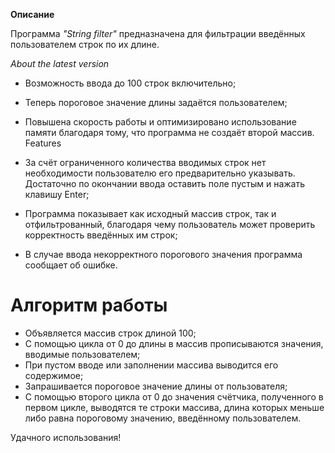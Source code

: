 **Описание**

Программа *"String filter"* предназначена для фильтрации введённых пользователем строк по их длине.

*About the latest version*

* Возможность ввода до 100 строк включительно;
* Теперь пороговое значение длины задаётся пользователем;
* Повышена скорость работы и оптимизировано использование памяти благодаря тому, что программа не создаёт второй массив.
Features
* За счёт ограниченного количества вводимых строк нет необходимости пользователю его предварительно указывать. Достаточно по окончании ввода оставить поле пустым и нажать клавишу Enter;

* Программа показывает как исходный массив строк, так и отфильтрованный, благодаря чему пользователь может проверить корректность введённых им строк;
* В случае ввода некорректного порогового значения программа сообщает об ошибке.
# Алгоритм работы
*  Объявляется массив строк длиной 100;
* С помощью цикла от 0 до длины в массив прописываются значения, вводимые пользователем;
* При пустом вводе или заполнении массива выводится его содержимое;
* Запрашивается пороговое значение длины от пользователя;
* С помощью второго цикла от 0 до значения счётчика, полученного в первом цикле, выводятся те строки массива, длина которых меньше либо равна пороговому значению, введённому пользователем.

Удачного использования!